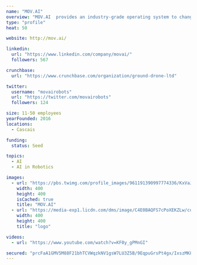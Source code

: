 ```yaml
---
name: "MOV.AI"
overview: "MOV.AI  provides an industry-grade operating system to change mobile machines into autonomous intelligent collaborative robots for universal commercial use."
type: "profile"
heat: 50

website: http://mov.ai/

linkedin:
  url: "https://www.linkedin.com/company/movai/"
  followers: 567

crunchbase:
  url: "https://www.crunchbase.com/organization/ground-drone-ltd"

twitter:
  username: "movairobots"
  url: "https://twitter.com/movairobots"
  followers: 124

size: 11-50 employees
yearFounded: 2016
locations:
  - Cascais

funding:
  status: Seed

topics:
  - AI
  - AI in Robotics

images:
  - url: "https://pbs.twimg.com/profile_images/961191390997774336/KxVaJhnX_400x400.jpg"
    width: 400
    height: 400
    isCached: true
    title: "MOV.AI"
  - url: "https://media-exp1.licdn.com/dms/image/C4E0BAQFS7cPoXEKZLw/company-logo_200_200/0?e=1594857600&v=beta&t=wqA8W5HJQ9WiWeS1xvkHFslIZdwQ-JgmTJEXpfNOtY0"
    width: 400
    height: 400
    title: "logo"

videos:
  - url: "https://www.youtube.com/watch?v=KF0y_gPMnGI"

secured: "prcFaA1GMV5M88F21bhTCVWqzkNV1gsW7LU3Z5B/9EqpuGrsPt4gx/IxszMK8D2PTZ90vkQql8DvjLB0CSEFGuAHvBQDUVnTKZIdlAzd3yE32rMb31MFK8/Lo6jhP/SaXn/XxLElpmGVwBMyCq+FmaAjU9NzhDaxCPqqYGh/6SzuAiQ/I3XCrcOjCHghAZeqgNQ3fOGcgGTZ8ZJhyfgpt5pjOjxHwmrw8/AJQkNgI/zUIwyu7e7NjN4084JM6RpvZomcTKHiOU+uD1khVr0gq2idCifJ6licR+22E+TYSE8mXoFvKiOvgNKcv2jsvnsNlVmmdMhGF7ilPcThT3VD1SsTKvjA5q4agrrTlmKWXneCpayXrm0OWmpllIw6RunpsnKppeUELhGCtIvlpNjd7Q==;6Te8IqcPsKTu7O+KEORsAw=="
---
```



